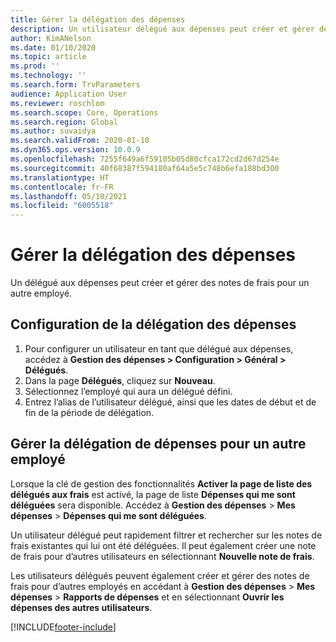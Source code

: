 ```yaml
---
title: Gérer la délégation des dépenses
description: Un utilisateur délégué aux dépenses peut créer et gérer des notes de frais pour un autre employé de l’organisation.
author: KimANelson
ms.date: 01/10/2020
ms.topic: article
ms.prod: ''
ms.technology: ''
ms.search.form: TrvParameters
audience: Application User
ms.reviewer: roschlom
ms.search.scope: Core, Operations
ms.search.region: Global
ms.author: suvaidya
ms.search.validFrom: 2020-01-10
ms.dyn365.ops.version: 10.0.9
ms.openlocfilehash: 7255f649a6f59105b05d80cfca172cd2d67d254e
ms.sourcegitcommit: 40f68387f594180af64a5e5c748b6efa188bd300
ms.translationtype: HT
ms.contentlocale: fr-FR
ms.lasthandoff: 05/10/2021
ms.locfileid: "6005518"
---
```

# <a name="manage-expense-delegation"></a>Gérer la délégation des dépenses

Un délégué aux dépenses peut créer et gérer des notes de frais pour un autre employé.

## <a name="configure-expense-delegation"></a>Configuration de la délégation des dépenses

1. Pour configurer un utilisateur en tant que délégué aux dépenses, accédez à **Gestion des dépenses > Configuration > Général > Délégués**.
2. Dans la page **Délégués**, cliquez sur **Nouveau**.
3. Sélectionnez l’employé qui aura un délégué défini. 
4. Entrez l’alias de l’utilisateur délégué, ainsi que les dates de début et de fin de la période de délégation.

## <a name="manage-expense-delegation-for-another-employee"></a>Gérer la délégation de dépenses pour un autre employé

Lorsque la clé de gestion des fonctionnalités **Activer la page de liste des délégués aux frais** est activé, la page de liste **Dépenses qui me sont déléguées** sera disponible. Accédez à **Gestion des dépenses** > **Mes dépenses** > **Dépenses qui me sont déléguées**.

Un utilisateur délégué peut rapidement filtrer et rechercher sur les notes de frais existantes qui lui ont été déléguées. Il peut également créer une note de frais pour d’autres utilisateurs en sélectionnant **Nouvelle note de frais**.

Les utilisateurs délégués peuvent également créer et gérer des notes de frais pour d’autres employés en accédant à **Gestion des dépenses** > **Mes dépenses** > **Rapports de dépenses** et en sélectionnant **Ouvrir les dépenses des autres utilisateurs**.


[!INCLUDE[footer-include](../includes/footer-banner.md)]